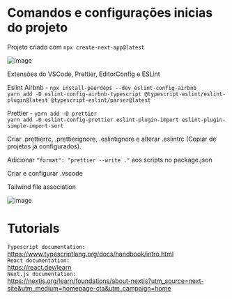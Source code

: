 <h1>Comandos e configurações inicias do projeto</h1>

Projeto criado com `npx create-next-app@latest`

![image](https://github.com/DaviJat/life/assets/91758001/65248dc5-8b44-4ef3-8bdb-cd249a661d75)

Extensões do VSCode, Prettier, EditorConfig e ESLint

Eslint Airbnb - `npx install-peerdeps --dev eslint-config-airbnb` <br/> 
`yarn add -D eslint-config-airbnb-typescript @typescript-eslint/eslint-plugin@latest @typescript-eslint/parser@latest`

Prettier - `yarn add -D prettier` <br/>
`yarn add -D eslint-config-prettier eslint-plugin-import eslint-plugin-simple-import-sort`

Criar .prettierrc, .prettierignore, .eslintignore e alterar .eslintrc (Copiar de projetos já configurados).

Adicionar `"format": "prettier --write ."` aos scripts no package.json

Criar e configurar .vscode

Tailwind file association

![image](https://user-images.githubusercontent.com/91758001/236224343-28320bd6-21e3-4325-ba0e-a388a63e8f4d.png)

<h1>Tutorials</h1>

`Typescript documentation:`<br>
https://www.typescriptlang.org/docs/handbook/intro.html <br>
`React documentation:`<br>
https://react.dev/learn <br>
`Next.js documentation:`<br>
https://nextjs.org/learn/foundations/about-nextjs?utm_source=next-site&utm_medium=homepage-cta&utm_campaign=home <br>
